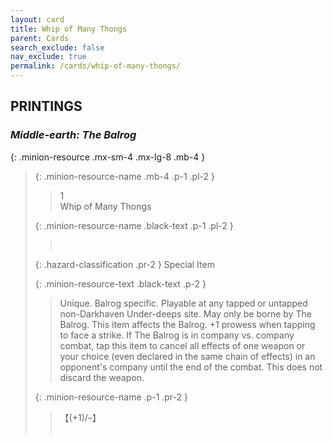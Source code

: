 ```yaml
---
layout: card
title: Whip of Many Thongs
parent: Cards
search_exclude: false
nav_exclude: true
permalink: /cards/whip-of-many-thongs/
---
```


## PRINTINGS


### _Middle-earth: The Balrog_

{: .minion-resource .mx-sm-4 .mx-lg-8 .mb-4 }
> {: .minion-resource-name .mb-4 .p-1 .pl-2 }
> > <div class="hazard-mp">1</div>
> > <div class="card-name">Whip of Many Thongs</div>
>
> {: .minion-resource-name .black-text .p-1 .pl-2 }
> > &nbsp;
>
> {: .hazard-classification .pr-2 }
> Special Item
>
> {: .minion-resource-text .black-text .p-2 }
> > Unique. Balrog specific. Playable at any tapped or untapped non-Darkhaven Under-deeps site. May only be borne by The Balrog. This item affects the Balrog. +1 prowess when tapping to face a strike. If The Balrog is in company vs. company combat, tap this item to cancel all effects of one weapon or your choice (even declared in the same chain of effects) in an opponent's company until the end of the combat. This does not discard the weapon. 
> 
> {: .minion-resource-name .p-1 .pr-2 }
> > <div class="card-shield">【(+1)/&ndash;】</div>
> > <div class="card-corruption-white">&nbsp;</div>
